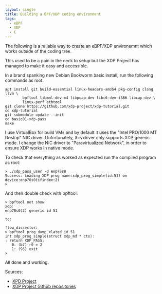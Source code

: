 ```yaml
---
layout: single
title: Building a BPF/XDP coding environment
tags:
  - eBPF
  - XDP
  - C
---
```


The following is a reliable way to create an eBPF/XDP environemnt which works outside of the coding tree. 

This used to be a pain in the neck to setup but the XDP Project has managed to make it easy and accessible.

In a brand spanking new Debian Bookworm basic install, run the following commands as root.

```shell
apt install git build-essential linux-headers-amd64 pkg-config clang llvm \
        bpftool libmnl-dev m4 libpcap-dev libc6-dev-i386 libcap-dev \
        linux-perf ethtool
git clone https://github.com/xdp-project/xdp-tutorial.git 
cd xdp-tutorial
git submodule update --init
cd basic01-xdp-pass
make
```

I use VirtualBox for build VMs and by default it uses the "Intel PRO/1000 MT Destop" NIC driver. Unfortunately, this driver only supports XDP generic mode. I change the NIC driver to "Paravirtualized Network", in order to ensure XDP works in native mode.

To check that everything as worked as expected run the compiled program as root:

```shell
> ./xdp_pass_user -d enp78s0
Success: Loading XDP prog name:xdp_prog_simple(id:51) on device:enp78s0(ifindex:2)
>
```

And then double check with bpftool:
```shell
> bpftool net show 
xdp:
enp78s0(2) generic id 51

tc:

flow_dissector:
> bpftool prog dump xlated id 51
int xdp_prog_simple(struct xdp_md * ctx):
; return XDP_PASS;
   0: (b7) r0 = 2
   1: (95) exit
>
```

All done and working.

Sources:
  - [XPD Project](https://xdp-project.net/)
  - [XDP Project Github repositories](https://github.com/xdp-project)


